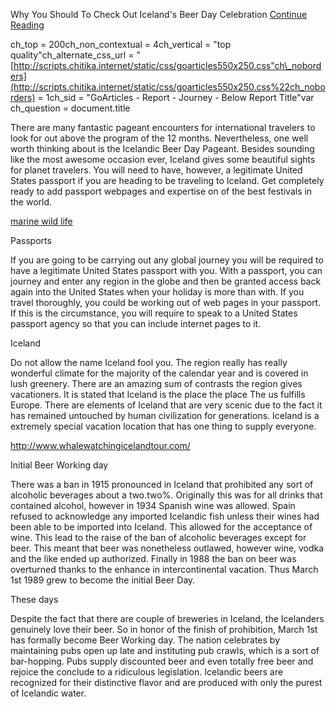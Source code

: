 Why You Should To Check Out Iceland's Beer Day Celebration [Continue
Reading](http://www.whalewatchingicelandtour.com/)

ch\_top = 200ch\_non\_contextual = 4ch\_vertical = "top
quality"ch\_alternate\_css\_url =
"[http://scripts.chitika.internet/static/css/goarticles550x250.css"ch\_noborders](http://scripts.chitika.internet/static/css/goarticles550x250.css%22ch_noborders)
= 1ch\_sid = "GoArticles - Report - Journey - Below Report Title"var
ch\_question = document.title

There are many fantastic pageant encounters for international travelers
to look for out above the program of the 12 months. Nevertheless, one
well worth thinking about is the Icelandic Beer Day Pageant. Besides
sounding like the most awesome occasion ever, Iceland gives some
beautiful sights for planet travelers. You will need to have, however, a
legitimate United States passport if you are heading to be traveling to
Iceland. Get completely ready to add passport webpages and expertise on
of the best festivals in the world.

[marine wild life](http://www.whalewatchingicelandtour.com/)

Passports

If you are going to be carrying out any global journey you will be
required to have a legitimate United States passport with you. With a
passport, you can journey and enter any region in the globe and then be
granted access back again into the United States when your holiday is
more than with. If you travel thoroughly, you could be working out of
web pages in your passport. If this is the circumstance, you will
require to speak to a United States passport agency so that you can
include internet pages to it.

Iceland

Do not allow the name Iceland fool you. The region really has really
wonderful climate for the majority of the calendar year and is covered
in lush greenery. There are an amazing sum of contrasts the region gives
vacationers. It is stated that Iceland is the place the place The us
fulfills Europe. There are elements of Iceland that are very scenic due
to the fact it has remained untouched by human civilization for
generations. Iceland is a extremely special vacation location that has
one thing to supply everyone.

<http://www.whalewatchingicelandtour.com/>

Initial Beer Working day

There was a ban in 1915 pronounced in Iceland that prohibited any sort
of alcoholic beverages about a two.two%. Originally this was for all
drinks that contained alcohol, however in 1934 Spanish wine was allowed.
Spain refused to acknowledge any imported Icelandic fish unless their
wines had been able to be imported into Iceland. This allowed for the
acceptance of wine. This lead to the raise of the ban of alcoholic
beverages except for beer. This meant that beer was nonetheless
outlawed, however wine, vodka and the like ended up authorized. Finally
in 1988 the ban on beer was overturned thanks to the enhance in
intercontinental vacation. Thus March 1st 1989 grew to become the
initial Beer Day.

These days

Despite the fact that there are couple of breweries in Iceland, the
Icelanders genuinely love their beer. So in honor of the finish of
prohibition, March 1st has formally become Beer Working day. The nation
celebrates by maintaining pubs open up late and instituting pub crawls,
which is a sort of bar-hopping. Pubs supply discounted beer and even
totally free beer and rejoice the conclude to a ridiculous legislation.
Icelandic beers are recognized for their distinctive flavor and are
produced with only the purest of Icelandic water.
